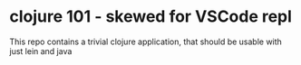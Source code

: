 # clojure 101 - skewed for VSCode repl

This repo contains a trivial clojure application, that should be usable
with just lein and java
